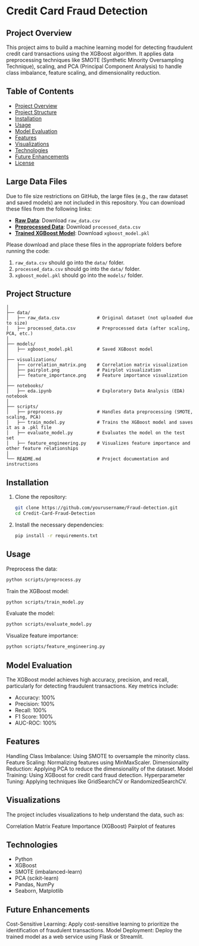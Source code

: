 # Credit Card Fraud Detection
## Project Overview
This project aims to build a machine learning model for detecting fraudulent credit card transactions using the XGBoost algorithm. It applies data preprocessing techniques like SMOTE (Synthetic Minority Oversampling Technique), scaling, and PCA (Principal Component Analysis) to handle class imbalance, feature scaling, and dimensionality reduction.

## Table of Contents

- [Project Overview](#project-overview)
- [Project Structure](#project-structure)
- [Installation](#installation)
- [Usage](#usage)
- [Model Evaluation](#model-evaluation)
- [Features](#features)
- [Visualizations](#visualizations)
- [Technologies](#technologies)
- [Future Enhancements](#future-enhancements)
- [License](#license)

## Large Data Files

Due to file size restrictions on GitHub, the large files (e.g., the raw dataset and saved models) are not included in this repository. You can download these files from the following links:

- **[Raw Data](https://drive.google.com/your-link-here)**: Download `raw_data.csv`
- **[Preprocessed Data](https://drive.google.com/your-link-here)**: Download `processed_data.csv`
- **[Trained XGBoost Model](https://drive.google.com/your-link-here)**: Download `xgboost_model.pkl`

Please download and place these files in the appropriate folders before running the code:
1. `raw_data.csv` should go into the `data/` folder.
2. `processed_data.csv` should go into the `data/` folder.
3. `xgboost_model.pkl` should go into the `models/` folder.



## Project Structure
```CreditCardFraudDetection/
│
├── data/
│   ├── raw_data.csv              # Original dataset (not uploaded due to size)
│   ├── processed_data.csv        # Preprocessed data (after scaling, PCA, etc.)
│
├── models/
│   ├── xgboost_model.pkl         # Saved XGBoost model
│
├── visualizations/
│   ├── correlation_matrix.png    # Correlation matrix visualization
│   ├── pairplot.png              # Pairplot visualization
│   ├── feature_importance.png    # Feature importance visualization
│
├── notebooks/
│   ├── eda.ipynb                 # Exploratory Data Analysis (EDA) notebook
│
├── scripts/
│   ├── preprocess.py             # Handles data preprocessing (SMOTE, scaling, PCA)
│   ├── train_model.py            # Trains the XGBoost model and saves it as a .pkl file
│   ├── evaluate_model.py         # Evaluates the model on the test set
│   ├── feature_engineering.py    # Visualizes feature importance and other feature relationships
│
└── README.md                     # Project documentation and instructions
```




## Installation

1. Clone the repository:
   ```bash
   git clone https://github.com/yourusername/Fraud-detection.git
   cd Credit-Card-Fraud-Detection

2. Install the necessary dependencies:
   ```bash
   pip install -r requirements.txt
   ```


## Usage

Preprocess the data:
```bash
python scripts/preprocess.py
```
Train the XGBoost model:
```bash
python scripts/train_model.py
```
Evaluate the model:
```bash
python scripts/evaluate_model.py
```
Visualize feature importance:
```bash
python scripts/feature_engineering.py
```

## Model Evaluation
The XGBoost model achieves high accuracy, precision, and recall, particularly for detecting fraudulent transactions. Key metrics include:

- Accuracy: 100%
- Precision: 100%
- Recall: 100%
- F1 Score: 100%
- AUC-ROC: 100%

## Features
Handling Class Imbalance: Using SMOTE to oversample the minority class.
Feature Scaling: Normalizing features using MinMaxScaler.
Dimensionality Reduction: Applying PCA to reduce the dimensionality of the dataset.
Model Training: Using XGBoost for credit card fraud detection.
Hyperparameter Tuning: Applying techniques like GridSearchCV or RandomizedSearchCV.

## Visualizations
The project includes visualizations to help understand the data, such as:

Correlation Matrix
Feature Importance (XGBoost)
Pairplot of features


## Technologies
- Python
- XGBoost
- SMOTE (imbalanced-learn)
- PCA (scikit-learn)
- Pandas, NumPy
- Seaborn, Matplotlib


## Future Enhancements
Cost-Sensitive Learning: Apply cost-sensitive learning to prioritize the identification of fraudulent transactions.
Model Deployment: Deploy the trained model as a web service using Flask or Streamlit.

